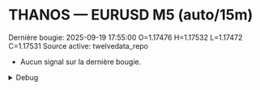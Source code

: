 # THANOS — EURUSD M5 (auto/15m)
Dernière bougie: 2025-09-19 17:55:00  O=1.17476  H=1.17532  L=1.17472  C=1.17531
Source active: twelvedata_repo

- Aucun signal sur la dernière bougie.

<details><summary>Debug</summary>

- TD_API_KEY manquant.

</details>